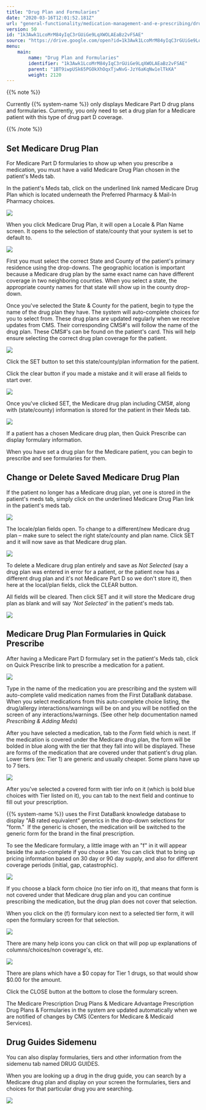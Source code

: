 ```yaml
---
title: "Drug Plan and Formularies"
date: "2020-03-16T12:01:52.181Z"
url: "general-functionality/medication-management-and-e-prescribing/drug-plan-and-formularies.html"
version: 50
id: "1k3Awk1LcoMrM84yIqC3rGUiGe9LqXWOLAEaBz2vFSAE"
source: "https://drive.google.com/open?id=1k3Awk1LcoMrM84yIqC3rGUiGe9LqXWOLAEaBz2vFSAE"
menu:
    main:
        name: "Drug Plan and Formularies"
        identifier: "1k3Awk1LcoMrM84yIqC3rGUiGe9LqXWOLAEaBz2vFSAE"
        parent: "1BT9iwpUSk65PGOkXhOqxTjwNvG-JzY6aKqNw1elTkKA"
        weight: 2120
---
```

{{% note %}}

Currently {{% system-name %}} only displays Medicare Part D drug plans and formularies. Currently, you only need to set a drug plan for a Medicare patient with this type of drug part D coverage.

{{% /note %}}


## Set Medicare Drug Plan

For Medicare Part D formularies to show up when you prescribe a medication, you must have a valid Medicare Drug Plan chosen in the patient's Meds tab.

In the patient's Meds tab, click on the underlined link named Medicare Drug Plan which is located underneath the Preferred Pharmacy & Mail-In Pharmacy choices.

![](drug-plan-and-formularies.images/image1.png)

When you click Medicare Drug Plan, it will open a Locale & Plan Name screen. It opens to the selection of state/county that your system is set to default to.

![](drug-plan-and-formularies.images/image2.png)

First you must select the correct State and County of the patient's primary residence using the drop-downs. The geographic location is important because a Medicare drug plan by the same exact name can have different coverage in two neighboring counties. When you select a state, the appropriate county names for that state will show up in the county drop-down.

Once you've selected the State & County for the patient, begin to type the name of the drug plan they have. The system will auto-complete choices for you to select from. These drug plans are updated regularly when we receive updates from CMS. Their corresponding CMS#'s will follow the name of the drug plan. These CMS#'s can be found on the patient's card. This will help ensure selecting the correct drug plan coverage for the patient.

![](drug-plan-and-formularies.images/image3.png)

Click the SET button to set this state/county/plan information for the patient.

Click the clear button if you made a mistake and it will erase all fields to start over.

![](drug-plan-and-formularies.images/image4.png)

Once you've clicked SET, the Medicare drug plan including CMS#, along with (state/county) information is stored for the patient in their Meds tab.

![](drug-plan-and-formularies.images/image6.png)

If a patient has a chosen Medicare drug plan, then Quick Prescribe can display formulary information.

When you have set a drug plan for the Medicare patient, you can begin to prescribe and see formularies for them.

## Change or Delete Saved Medicare Drug Plan

If the patient no longer has a Medicare drug plan, yet one is stored in the patient's meds tab, simply click on the underlined Medicare Drug Plan link in the patient's meds tab.

![](drug-plan-and-formularies.images/image7.png)

The locale/plan fields open. To change to a different/new Medicare drug plan – make sure to select the right state/county and plan name. Click SET and it will now save as that Medicare drug plan.

![](drug-plan-and-formularies.images/image8.png)

To delete a Medicare drug plan entirely and save as *Not Selected* (say a drug plan was entered in error for a patient, or the patient now has a different drug plan and it's not Medicare Part D so we don't store it), then here at the local/plan fields, click the CLEAR button.

All fields will be cleared. Then click SET and it will store the Medicare drug plan as blank and will say *‘Not Selected'* in the patient's meds tab.

![](drug-plan-and-formularies.images/image9.png)

## Medicare Drug Plan Formularies in Quick Prescribe

After having a Medicare Part D formulary set in the patient's Meds tab, click on Quick Prescribe link to prescribe a medication for a patient.

![](drug-plan-and-formularies.images/image10.png)

Type in the name of the medication you are prescribing and the system will auto-complete valid medication names from the First DataBank database. When you select medications from this auto-complete choice listing, the drug/allergy interactions/warnings will be on and you will be notified on the screen of any interactions/warnings. (See other help documentation named *Prescribing & Adding Meds*)

After you have selected a medication, tab to the *Form* field which is next. If the medication is covered under the Medicare drug plan, the form will be bolded in blue along with the tier that they fall into will be displayed. These are forms of the medication that are covered under that patient's drug plan. Lower tiers (ex: Tier 1) are generic and usually cheaper. Some plans have up to 7 tiers.

![](drug-plan-and-formularies.images/image11.png)

After you've selected a covered form with tier info on it (which is bold blue choices with Tier listed on it), you can tab to the next field and continue to fill out your prescription.

{{% system-name %}} uses the First DataBank knowledge database to display "AB rated equivalent" generics in the drop-down selections for "form."  If the generic is chosen, the medication will be switched to the generic form for the brand in the final prescription.

To see the Medicare formulary, a little image with an "f" in it will appear beside the auto-complete if you chose a tier. You can click that to bring up pricing information based on 30 day or 90 day supply, and also for different coverage periods (initial, gap, catastrophic).

![](drug-plan-and-formularies.images/image13.png)

If you choose a black form choice (no tier info on it), that means that form is not covered under that Medicare drug plan and you can continue prescribing the medication, but the drug plan does not cover that selection.

When you click on the (f) formulary icon next to a selected tier form, it will open the formulary screen for that selection.

![](drug-plan-and-formularies.images/image14.png)

There are many help icons you can click on that will pop up explanations of columns/choices/non coverage's, etc.

![](https://lh5.googleusercontent.com/m7ZALD96641fExd6jguhupCB7C4NcpllX9xXaMU1bR50vJ9EgwPoRFsf7Ke7jKpL_iJnMtEzbYF0VZbpXmin6rvyQTLy4SaF7LyAL4gKA00O0drwN4d3QLx8pLcx7wMJ5yOJ_OMUrXG5BJcYBw)

There are plans which have a $0 copay for Tier 1 drugs, so that would show $0.00 for the amount.

Click the CLOSE button at the bottom to close the formulary screen.

The Medicare Prescription Drug Plans & Medicare Advantage Prescription Drug Plans & Formularies in the system are updated automatically when we are notified of changes by CMS (Centers for Medicare & Medicaid Services).

## Drug Guides Sidemenu

You can also display formularies, tiers and other information from the sidemenu tab named DRUG GUIDES.

When you are looking up a drug in the drug guide, you can search by a Medicare drug plan and display on your screen the formularies, tiers and choices for that particular drug you are searching.

![](https://lh3.googleusercontent.com/V23Sf_Q_KlqTHpYKBn49MYMhrnAMVZe-thKys0hHzyGh2YNHIiFSMmrPCNYz206Ns73fC45MPhJJ_83YZ2IKReB8ddrIWpvF68Chx0poe3q5SK9ui833t_fdNwxwGPut_sHln7JG3GbE55Tl0Q)

